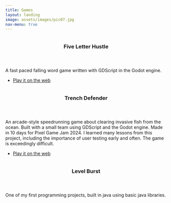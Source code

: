 ```yaml
---
title: Games
layout: landing
image: assets/images/pic07.jpg
nav-menu: true
---
```


<!-- Main -->
<div id="main">

<!-- Two -->
<section id="two" class="spotlights">
	<section>
		<a href="#" class="image">
			<img src="{% link assets/images/games/fiveletterhustlehome.jpg %}" alt="" data-position="center center" />
		</a>
		<div class="content">
			<div class="inner">
				<header class="major">
					<h3>Five Letter Hustle</h3>
				</header>
				<p>A fast paced falling word game written with GDScript in the Godot engine.</p>
				<ul class="actions">
					<li><a href="https://mrorenomnom.itch.io/fiveletterhustle" class="button">Play it on the web</a></li>
				</ul>
			</div>
		</div>
	</section>
	<section>
		<a href="#" class="image">
			<img src="{% link assets/images/games/trenchdefender.jpg %}" alt="" data-position="top center" />
		</a>
		<div class="content">
			<div class="inner">
				<header class="major">
					<h3>Trench Defender</h3>
				</header>
				<p>An arcade-style speedrunning game about clearing invasive fish from the ocean. Built with a small team using GDScript and the Godot engine. Made in 10 days for Pixel Game Jam 2024. I learned many lessons from this project, including the importance of user testing early and often.
				The game is exceedingly difficult.</p>
				<ul class="actions">
					<li><a href="https://oireoireoire.itch.io/trench-defenders" class="button">Play it on the web</a></li>
				</ul>
			</div>
		</div>
	</section>
	<section>
		<a href="#" class="image">
			<img src="{% link assets/images/games/levelbursthome.jpg %}" alt="" data-position="25% 25%" />
		</a>
		<div class="content">
			<div class="inner">
				<header class="major">
					<h3>Level Burst</h3>
				</header>
				<p>One of my first programming projects, built in java using basic java libraries.</p>
			</div>
		</div>
	</section>
</section>

</div>
